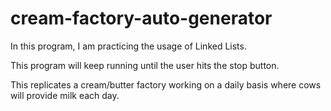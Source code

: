 # cream-factory-auto-generator

In this program, I am practicing the usage of Linked Lists.

This program will keep running until the user hits the stop button.

This replicates a cream/butter factory working on a daily basis where cows will provide milk each day.
